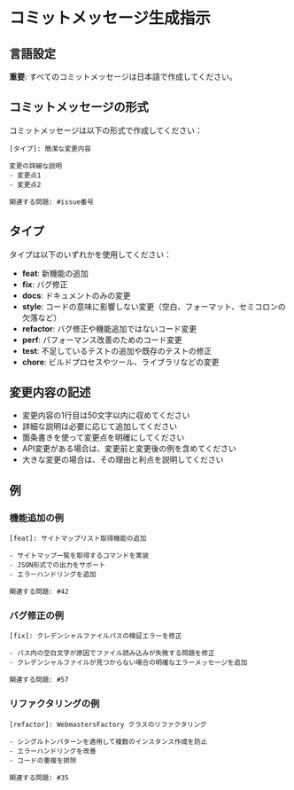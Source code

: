 # コミットメッセージ生成指示

## 言語設定
**重要**: すべてのコミットメッセージは日本語で作成してください。

## コミットメッセージの形式

コミットメッセージは以下の形式で作成してください：

```
[タイプ]: 簡潔な変更内容

変更の詳細な説明
- 変更点1
- 変更点2

関連する問題: #issue番号
```

## タイプ

タイプは以下のいずれかを使用してください：

- **feat**: 新機能の追加
- **fix**: バグ修正
- **docs**: ドキュメントのみの変更
- **style**: コードの意味に影響しない変更（空白、フォーマット、セミコロンの欠落など）
- **refactor**: バグ修正や機能追加ではないコード変更
- **perf**: パフォーマンス改善のためのコード変更
- **test**: 不足しているテストの追加や既存のテストの修正
- **chore**: ビルドプロセスやツール、ライブラリなどの変更

## 変更内容の記述

- 変更内容の1行目は50文字以内に収めてください
- 詳細な説明は必要に応じて追加してください
- 箇条書きを使って変更点を明確にしてください
- API変更がある場合は、変更前と変更後の例を含めてください
- 大きな変更の場合は、その理由と利点を説明してください

## 例

### 機能追加の例

```
[feat]: サイトマップリスト取得機能の追加

- サイトマップ一覧を取得するコマンドを実装
- JSON形式での出力をサポート
- エラーハンドリングを追加

関連する問題: #42
```

### バグ修正の例

```
[fix]: クレデンシャルファイルパスの検証エラーを修正

- パス内の空白文字が原因でファイル読み込みが失敗する問題を修正
- クレデンシャルファイルが見つからない場合の明確なエラーメッセージを追加

関連する問題: #57
```

### リファクタリングの例

```
[refactor]: WebmastersFactory クラスのリファクタリング

- シングルトンパターンを適用して複数のインスタンス作成を防止
- エラーハンドリングを改善
- コードの重複を排除

関連する問題: #35
```